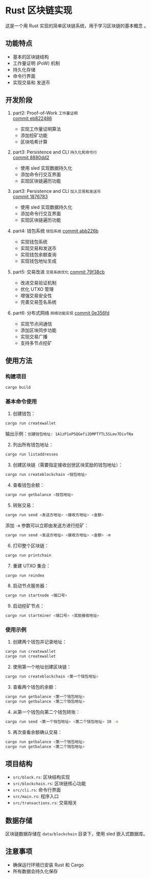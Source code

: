 # Rust 区块链实现

这是一个用 Rust 实现的简单区块链系统，用于学习区块链的基本概念 。

## 功能特点

- 基本的区块链结构
- 工作量证明 (PoW) 机制
- 持久化存储
- 命令行界面
- 实现交易和 发送币


## 开发阶段


1. part2: Proof-of-Work      `工作量证明`            
   [commit eb822486](https://github.com/eatbreads/bitcoin_demo/tree/eb822486)
   - 实现工作量证明算法
   - 添加挖矿功能
   - 区块哈希计算

2. part3: Persistence and CLI `持久化和命令行`  
   [commit 8880dd2](https://github.com/eatbreads/bitcoin_demo/tree/8880dd2)
   - 使用 sled 实现数据持久化
   - 添加命令行交互界面
   - 实现区块链遍历功能
3. part3: Persistence and CLI `加入交易和发送币`  
   [commit 1876783](https://github.com/eatbreads/bitcoin_demo/tree/1876783)
   - 使用 sled 实现数据持久化
   - 添加命令行交互界面
   - 实现区块链遍历功能

4. part4: 钱包系统 `钱包系统`
   [commit abb226b](https://github.com/eatbreads/bitcoin_demo/tree/abb226b)
   - 实现钱包系统
   - 实现交易和发送币
   - 实现钱包余额查询
   - 实现钱包地址生成

   
5. part5: 交易改进 `交易系统优化`
   [commit 79f38cb](https://github.com/eatbreads/bitcoin_demo/tree/79f38cb0eebb4f6fc561e7fb0eecfcdbd875e1ef)
   - 改进交易验证机制
   - 优化 UTXO 管理
   - 增强交易安全性
   - 完善交易签名系统
6. part6: 分布式网络 `网络功能实现`
   [commit 0e356fd](https://github.com/eatbreads/bitcoin_demo/tree/0e356fd)
   - 实现节点间通信
   - 添加区块同步功能
   - 实现交易广播
   - 支持多节点挖矿

## 使用方法

### 构建项目

```bash
cargo build
```
### 基本命令使用

1. 创建钱包：
```bash
cargo run createwallet
```
输出示例：`创建钱包地址: 1A1zP1eP5QGefi2DMPTfTL5SLmv7DivfNa`

2. 列出所有钱包地址：
```bash
cargo run listaddresses
```

3. 创建区块链（需要指定接收创世区块奖励的钱包地址）：
```bash
cargo run createblockchain <钱包地址>
```

4. 查看钱包余额：
```bash
cargo run getbalance <钱包地址>
```

5. 转账交易：
```bash
cargo run send <发送方地址> <接收方地址> <金额>
```
添加 `-m` 参数可以立即由发送方进行挖矿：
```bash
cargo run send <发送方地址> <接收方地址> <金额> -m
```

6. 打印整个区块链：
```bash
cargo run printchain
```

7. 重建 UTXO 集合：
```bash
cargo run reindex
```

8. 启动节点服务器：
```bash
cargo run startnode <端口号>
```

9. 启动挖矿节点：
```bash
cargo run startminer <端口号> <奖励接收地址>
```

### 使用示例

1. 创建两个钱包并记录地址：
```bash
cargo run createwallet
cargo run createwallet
```

2. 使用第一个地址创建区块链：
```bash
cargo run createblockchain <第一个钱包地址>
```

3. 查看两个钱包的余额：
```bash
cargo run getbalance <第一个钱包地址>
cargo run getbalance <第二个钱包地址>
```

4. 从第一个钱包向第二个钱包转账：
```bash
cargo run send <第一个钱包地址> <第二个钱包地址> 10 -m
```

5. 再次查看余额确认交易：
```bash
cargo run getbalance <第一个钱包地址>
cargo run getbalance <第二个钱包地址>
```

## 项目结构

- `src/block.rs`: 区块结构实现
- `src/blockchain.rs`: 区块链核心功能
- `src/cli.rs`: 命令行界面
- `src/main.rs`: 程序入口
- `src/transactions.rs`: 交易相关
## 数据存储

区块链数据存储在 `data/blockchain` 目录下，使用 sled 嵌入式数据库。

## 注意事项

- 确保运行环境已安装 Rust 和 Cargo
- 所有数据会持久化保存
